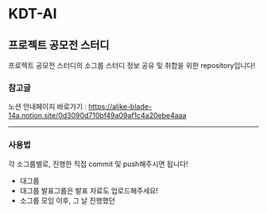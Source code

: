 # KDT-AI
## 프로젝트 공모전 스터디

프로젝트 공모전 스터디의 소그룹 스터디 정보 공유 및 취합을 위한 repository입니다!

### 참고글

노션 안내페이지 바로가기 : https://alike-blade-14a.notion.site/0d3090d710bf49a09af1c4a20ebe4aaa


---

### 사용법

각 소그룹별로, 진행한 직접 commit 및 push해주시면 됩니다!

- 대그룹
- 대그룹 발표그룹은 발표 자료도 업로드해주세요!
- 소그룹 모임 이후, 그 날 진행했던 
